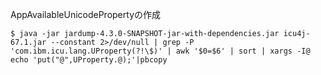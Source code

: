 AppAvailableUnicodePropertyの作成


```
$ java -jar jardump-4.3.0-SNAPSHOT-jar-with-dependencies.jar icu4j-67.1.jar --constant 2>/dev/null | grep -P 'com.ibm.icu.lang.UProperty(?!\$)' | awk '$0=$6' | sort | xargs -I@ echo 'put("@",UProperty.@);'|pbcopy
```


